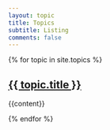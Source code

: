 ```yaml
---
layout: topic
title: Topics
subtitle: Listing
comments: false
---
```

<div class="topics">
    {% for topic in site.topics %}
       <h2><a href="{{ topic.url | prepend: site.baseurl }}"><span class="topic-title">{{ topic.title }}</span></a></h2>
       <p>{{content}}</p>
    {% endfor %}
</div>
